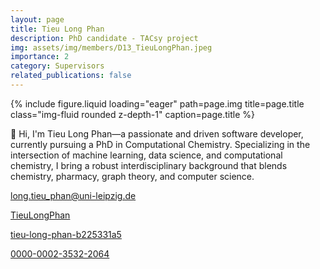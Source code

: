 ```yaml
---
layout: page
title: Tieu Long Phan
description: PhD candidate - TACsy project
img: assets/img/members/D13_TieuLongPhan.jpeg
importance: 2
category: Supervisors
related_publications: false
---
```


<div class="row">
    <div class="col-sm-2"></div>
    <div class="col-sm mt-3 mt-md-0">
        {% include figure.liquid loading="eager" path=page.img title=page.title class="img-fluid rounded z-depth-1" caption=page.title %}
    </div>
    <div class="col-sm-2"></div>
</div>

👋 Hi, I'm Tieu Long Phan—a passionate and driven software developer, currently pursuing a PhD in Computational Chemistry. Specializing in the intersection of machine learning, data science, and computational chemistry, I bring a robust interdisciplinary background that blends chemistry, pharmacy, graph theory, and computer science.

<a href="mailto:long.tieu_phan@uni-leipzig.de" title="email"><i class="fa-solid fa-envelope"></i> long.tieu_phan@uni-leipzig.de</a>

<a href="https://github.com/TieuLongPhan" title="GitHub"><i class="fa-brands fa-github"></i> TieuLongPhan</a>

<a href="https://www.linkedin.com/in/tieu-long-phan-b225331a5/" title="LinkedIn"><i class="fa-brands fa-linkedin"></i> tieu-long-phan-b225331a5</a>

<a href="https://orcid.org/0000-0002-3532-2064" title="ORCID"><i class="ai ai-orcid"></i> 0000-0002-3532-2064</a>
